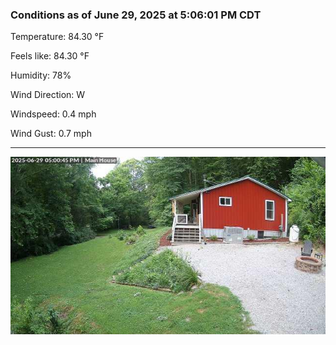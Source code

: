 ### Conditions as of June 29, 2025 at 5:06:01 PM CDT 

Temperature: 84.30 &deg;F

Feels like: 84.30 &deg;F

Humidity: 78%

Wind Direction: W

Windspeed: 0.4 mph

Wind Gust: 0.7 mph

---

<img src="./images/latest.jpeg"/>

